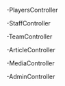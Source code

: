 
-PlayersController

-StaffController

-TeamController

-ArticleController

-MediaController

-AdminController